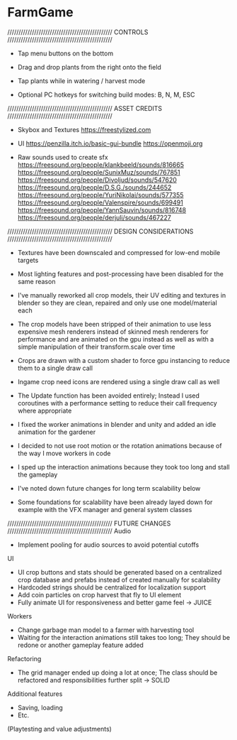 # FarmGame

///////////////////////////////////////////////
CONTROLS
///////////////////////////////////////////////
- Tap menu buttons on the bottom
- Drag and drop plants from the right onto the field
- Tap plants while in watering / harvest mode

- Optional PC hotkeys for switching build modes: B, N, M, ESC

///////////////////////////////////////////////
ASSET CREDITS
///////////////////////////////////////////////
- Skybox and Textures
  https://freestylized.com

- UI
  https://penzilla.itch.io/basic-gui-bundle
  https://openmoji.org

- Raw sounds used to create sfx
  https://freesound.org/people/klankbeeld/sounds/816665
  https://freesound.org/people/SunixMuz/sounds/767851
  https://freesound.org/people/Divoljud/sounds/547620
  https://freesound.org/people/D.S.G./sounds/244652
  https://freesound.org/people/YuriNikolai/sounds/577355
  https://freesound.org/people/Valenspire/sounds/699491
  https://freesound.org/people/YannSauvin/sounds/816748
  https://freesound.org/people/derjuli/sounds/467227

///////////////////////////////////////////////
DESIGN CONSIDERATIONS
///////////////////////////////////////////////
- Textures have been downscaled and compressed for low-end mobile targets
- Most lighting features and post-processing have been disabled for the same reason
- I've manually reworked all crop models, their UV editing and textures in blender so they are clean, repaired and only use one model/material each
- The crop models have been stripped of their animation to use less expensive mesh renderers instead of skinned mesh renderers for performance and are animated on the gpu instead as well as with a simple manipulation of their transform.scale over time
- Crops are drawn with a custom shader to force gpu instancing to reduce them to a single draw call
- Ingame crop need icons are rendered using a single draw call as well
- The Update function has been avoided entirely; Instead I used coroutines with a performance setting to reduce their call frequency where appropriate
- I fixed the worker animations in blender and unity and added an idle animation for the gardener
- I decided to not use root motion or the rotation animations because of the way I move workers in code
- I sped up the interaction animations because they took too long and stall the gameplay

- I've noted down future changes for long term scalability below
- Some foundations for scalability have been already layed down for example with the VFX manager and general system classes

///////////////////////////////////////////////
FUTURE CHANGES
///////////////////////////////////////////////
Audio
- Implement pooling for audio sources to avoid potential cutoffs

UI
- UI crop buttons and stats should be generated based on a centralized crop database and prefabs instead of created manually for scalability
- Hardcoded strings should be centralized for localization support
- Add coin particles on crop harvest that fly to UI element
- Fully animate UI for responsiveness and better game feel -> JUICE

Workers
- Change garbage man model to a farmer with harvesting tool
- Waiting for the interaction animations still takes too long; They should be redone or another gameplay feature added

Refactoring
- The grid manager ended up doing a lot at once; The class should be refactored and responsibilities further split -> SOLID

Additional features
- Saving, loading
- Etc.

(Playtesting and value adjustments)

